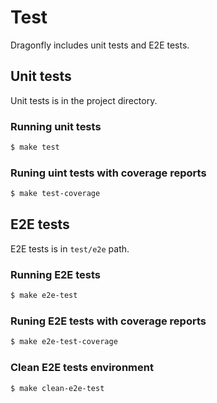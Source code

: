 # Test

Dragonfly includes unit tests and E2E tests.

## Unit tests

Unit tests is in the project directory.

### Running unit tests

```bash
$ make test
```

### Runing uint tests with coverage reports

```bash
$ make test-coverage
```

## E2E tests

E2E tests is in `test/e2e` path.

### Running E2E tests

```bash
$ make e2e-test
```

### Runing E2E tests with coverage reports

```bash
$ make e2e-test-coverage
```

### Clean E2E tests environment

```bash
$ make clean-e2e-test
```

